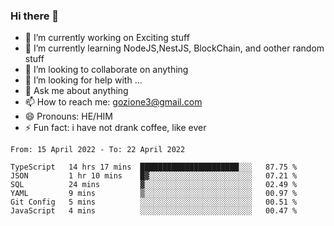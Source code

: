 ### Hi there 👋

<!--
**charlieScript/charlieScript** is a ✨ _special_ ✨ repository because its `README.md` (this file) appears on your GitHub profile.

Here are some ideas to get you started: -->

- 🔭 I’m currently working on Exciting stuff
- 🌱 I’m currently learning NodeJS,NestJS, BlockChain, and oother random stuff
- 👯 I’m looking to collaborate on anything
- 🤔 I’m looking for help with ...
- 💬 Ask me about anything
- 📫 How to reach me: gozione3@gmail.com
- 😄 Pronouns: HE/HIM
- ⚡ Fun fact: i have not drank coffee, like ever
<!--START_SECTION:waka-->

```text
From: 15 April 2022 - To: 22 April 2022

TypeScript   14 hrs 17 mins  ██████████████████████░░░   87.75 %
JSON         1 hr 10 mins    █▓░░░░░░░░░░░░░░░░░░░░░░░   07.21 %
SQL          24 mins         ▓░░░░░░░░░░░░░░░░░░░░░░░░   02.49 %
YAML         9 mins          ▒░░░░░░░░░░░░░░░░░░░░░░░░   00.97 %
Git Config   5 mins          ░░░░░░░░░░░░░░░░░░░░░░░░░   00.51 %
JavaScript   4 mins          ░░░░░░░░░░░░░░░░░░░░░░░░░   00.47 %
```

<!--END_SECTION:waka-->

